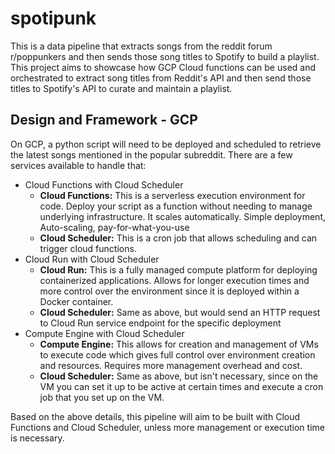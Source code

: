 # spotipunk
This is a data pipeline that extracts songs from the reddit forum r/poppunkers and then sends those song titles to Spotify to build a playlist.
This project aims to showcase how GCP Cloud functions can be used and orchestrated to extract song titles from Reddit's API and then send those titles to Spotify's API to curate and maintain a playlist. 
## Design and Framework - GCP
On GCP, a python script will need to be deployed and scheduled to retrieve the latest songs mentioned in the popular subreddit. There are a few services available to handle that:
- Cloud Functions with Cloud Scheduler
    - **Cloud Functions:** This is a serverless execution environment for code. Deploy your script as a function without needing to manage underlying infrastructure. It scales automatically. Simple deployment, Auto-scaling, pay-for-what-you-use
    - **Cloud Scheduler:** This is a cron job that allows scheduling and can trigger cloud functions.
- Cloud Run with Cloud Scheduler
    - **Cloud Run:** This is a fully managed compute platform for deploying containerized applications. Allows for longer execution times and more control over the environment since it is deployed within a Docker container.
    - **Cloud Scheduler:** Same as above, but would send an HTTP request to Cloud Run service endpoint for the specific deployment
- Compute Engine with Cloud Scheduler
    - **Compute Engine:** This allows for creation and management of VMs to execute code which gives full control over environment creation and resources. Requires more management overhead and cost.
    - **Cloud Scheduler:** Same as above, but isn't necessary, since on the VM you can set it up to be active at certain times and execute a cron job that you set up on the VM.

Based on the above details, this pipeline will aim to be built with Cloud Functions and Cloud Scheduler, unless more management or execution time is necessary.
